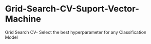 # Grid-Search-CV-Suport-Vector-Machine

Grid Search CV- Select the best hyperparameter for any Classification Model
